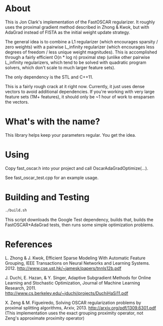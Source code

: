 About
=====

This is Jon Clark's implementation of the FastOSCAR regularizer. It roughly uses the proximal gradient method described in Zhong & Kwok, but with AdaGrad instead of FISTA as the initial weight update strategy.

The general idea is to combine a L1 regularizer (which encourages sparsity / zero weights) with a pairwise L_infinity regularizer (which encourages less degrees of freedom / less unique weight magnitudes). This is accomplished through a fairly efficient O(n * log n) proximal step (unlike other pairwise L_infinity regularizers, which tend to be solved with quadratic program solvers, which don't scale to much larger feature sets).

The only dependency is the STL and C++11.

This is a fairly rough crack at it right now. Currently, it just uses dense vectors to avoid additional dependencies. If you're working with very large feature sets (1M+ features), it should only be ~1 hour of work to ensparsen the vectors.

What's with the name?
=====================

This library helps keep your parameters regular. You get the idea.

Using
=====

Copy fast_oscar.h into your project and call OscarAdaGradOptimize(...).

See fast_oscar_test.cpp for an example usage.


Building and Testing
====================

```bash
./build.sh
```

This script downloads the Google Test dependency, builds that, builds the FastOSCAR+AdaGrad tests, then runs some simple optimization problems.

References
==========

L. Zhong & J. Kwok, Efficient Sparse Modeling With Automatic Feature Grouping, IEEE Transactions on Neural Networks and Learning Systems. 2012. http://www.cse.ust.hk/~jamesk/papers/tnnls12b.pdf

J. Duchi, E. Hazan, & Y. Singer, Adaptive Subgradient Methods for Online Learning and Stochastic Optimization, Journal of Machine Learning Research, 2011. http://www.cs.berkeley.edu/~jduchi/projects/DuchiHaSi11.pdf

X. Zeng & M. Figueiredo, Solving OSCAR regularization problems by proximal splitting algorithms, Arxiv, 2013. http://arxiv.org/pdf/1309.6301.pdf (This implementation uses the exact grouping proximity operator, not Zeng's approximate proximity operator)
